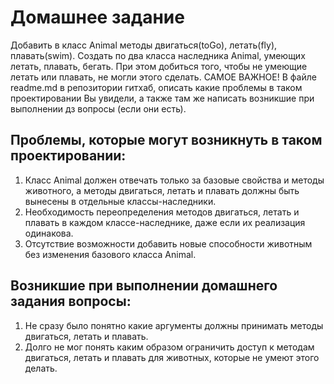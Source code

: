 # Домашнее задание
Добавить в класс Animal методы двигаться(toGo), летать(fly), плавать(swim). Создать по два класса
наследника Animal, умеющих летать, плавать, бегать. При этом добиться того, чтобы не умеющие летать или плавать, не могли этого сделать. САМОЕ ВАЖНОЕ! В файле readme.md в репозитории гитхаб, описать какие проблемы в таком проектировании Вы увидели, а также там же написать возникшие при выполнении дз вопросы (если они есть).

## Проблемы, которые могут возникнуть в таком проектировании:

1. Класс Animal должен отвечать только за базовые свойства и методы животного, а методы двигаться, летать и плавать должны быть вынесены в отдельные классы-наследники.
2. Необходимость переопределения методов двигаться, летать и плавать в каждом классе-наследнике, даже если их реализация одинакова.
3. Отсутствие возможности добавить новые способности животным без изменения базового класса Animal.

## Возникшие при выполнении домашнего задания вопросы:

1. Не сразу было понятно какие аргументы должны принимать методы двигаться, летать и плавать.
2. Долго не мог понять каким образом ограничить доступ к методам двигаться, летать и плавать для животных, которые не умеют этого делать.